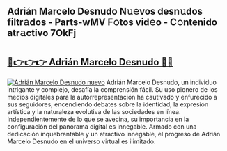 ## Adrián Marcelo Desnudo N𝚞𝚎vos desn𝚞dos filtr𝚊dos - Parts-wMV F𝚘tos vid𝚎o - C𝚘ntenido atr𝚊ctivo 7OkFj

# <h2><a href="http://mbcep5.tromn.icu/?c=Adri%c3%a1n+Marcelo+Desnudo">🔗👉👉👉 Adrián Marcelo Desnudo 🔗🔗</a></h2>

[![Adrián Marcelo Desnudo nuevo](https://i.imgur.com/pEAQMta.gif)](http://mbcep5.tromn.icu/?c=Adri%c3%a1n+Marcelo+Desnudo)
Adrián Marcelo Desnudo, un individuo intrigante y complejo, desafía la comprensión fácil. Su uso pionero de los medios digitales para la autorrepresentación ha cautivado y enfurecido a sus seguidores, encendiendo debates sobre la identidad, la expresión artística y la naturaleza evolutiva de las sociedades en línea. Independientemente de lo que se avecina, su importancia en la configuración del panorama digital es innegable. Armado con una dedicación inquebrantable y un atractivo innegable, el progreso de Adrián Marcelo Desnudo en el universo virtual es ilimitado.
